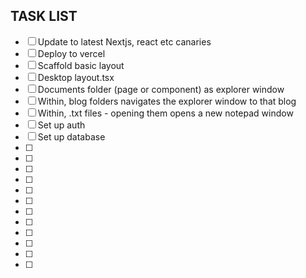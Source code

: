 ## TASK LIST

- [ ] Update to latest Nextjs, react etc canaries
- [ ] Deploy to vercel
- [ ] Scaffold basic layout
- [ ] Desktop layout.tsx
- [ ] Documents folder (page or component) as explorer window
- [ ] Within, blog folders navigates the explorer window to that blog
- [ ] Within, .txt files - opening them opens a new notepad window
- [ ] Set up auth
- [ ] Set up database
- [ ]
- [ ]
- [ ]
- [ ]
- [ ]
- [ ]
- [ ]
- [ ]
- [ ]
- [ ]
- [ ]
- [ ]
